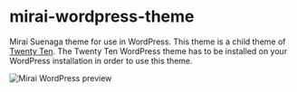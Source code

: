 mirai-wordpress-theme
=====================

Mirai Suenaga theme for use in WordPress. This theme is a child theme of
[Twenty Ten](https://wordpress.org/themes/twentyten/). The Twenty Ten WordPress
theme has to be installed on your WordPress installation in order to use this
theme.

![Mirai WordPress preview](https://bytebucket.org/Ryochan7/mirai-wordpress-theme/raw/master/mirai_wordpress_preview.png)
